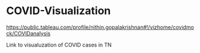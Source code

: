 # COVID-Visualization


https://public.tableau.com/profile/nithin.gopalakrishnan#!/vizhome/covidmock/COVIDanalysis

Link to visualuzation of COVID cases in TN
